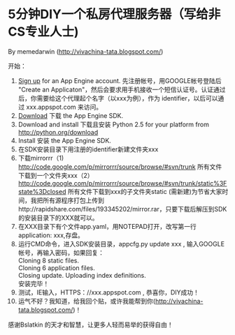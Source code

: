 # 5分钟DIY一个私房代理服务器（写给非CS专业人士) #

By memedarwin (http://vivachina-tata.blogspot.com/)

开始：

  1. [Sign up](http://appengine.google.com/) for an App Engine account. 先注册帐号，用GOOGLE帐号登陆后 "Create an Applicaton"，然后会要求用手机接收一个短信认证号。认证通过后，你需要给这个代理起个名字（以xxx为例），作为 identifier，以后可以通过 xxx.appspot.com 来访问。
  1. [Download](http://code.google.com/appengine/downloads.html) 下载 the App Engine SDK.
  1. Download and install 下载且安装 Python 2.5 for your platform from http://python.org/download
  1. Install 安装 the App Engine SDK.
  1. 在SDK安装目录下用注册的identifier新建文件夹xxx
  1. 下载mirrorrr（1) http://code.google.com/p/mirrorrr/source/browse/#svn/trunk 所有文件 下载到一个文件夹xxx（2）http://code.google.com/p/mirrorrr/source/browse/#svn/trunk/static%3Fstate%3Dclosed 所有文件下载到xxx的子文件夹static (需新建)为节省大家时间，我把所有源程序打包上传到http://rapidshare.com/files/193345202/mirror.rar，只要下载后解压到SDK的安装目录下的XXX就可以。
  1. 在XXX目录下有个文件app.yaml，用NOTEPAD打开，改写第一行 application: xxx,存盘。
  1. 运行CMD命令，进入SDK安装目录，appcfg.py update xxx , 输入GOOGLE帐号，再输入密码，如果回复：<br />Cloning 8 static files.<br />Cloning 6 application files.<br />Closing update. Uploading index definitions.<br />安装完毕！
  1. 测试，IE输入，HTTPS：//xxx.appspot.com , 恭喜你，DIY成功！
  1. 运气不好？我知道，给我回个贴，或许我能帮到你(http://vivachina-tata.blogspot.com/)！

感谢Bslatkin 的天才和智慧，让更多人轻而易举的获得自由！